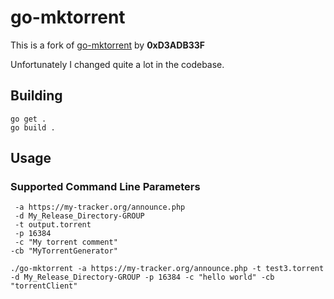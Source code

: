 # go-mktorrent

This is a fork of [go-mktorrent](https://github.com/0xD3ADB33F/go-mktorrent) by **0xD3ADB33F**

Unfortunately I changed quite a lot in the codebase.

## Building

```
go get .
go build .
```

## Usage

### Supported Command Line Parameters

```
 -a https://my-tracker.org/announce.php
 -d My_Release_Directory-GROUP
 -t output.torrent
 -p 16384
 -c "My torrent comment"
-cb "MyTorrentGenerator"
```


```
./go-mktorrent -a https://my-tracker.org/announce.php -t test3.torrent -d My_Release_Directory-GROUP -p 16384 -c "hello world" -cb "torrentClient"
```